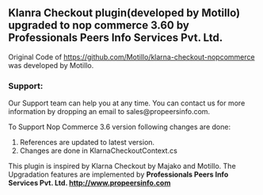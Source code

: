 <h2>Klanra Checkout plugin(developed by Motillo) upgraded to nop commerce 3.60 by Professionals Peers Info Services Pvt. Ltd.</h2>

Original Code of  https://github.com/Motillo/klarna-checkout-nopcommerce was developed by Motillo.

<h3>Support:</h3>
Our Support team can help you at any time. You can contact us for more information by dropping an email to sales@propeersinfo.com.

To Support Nop Commerce 3.6 version following changes are done:

1) References are updated to latest version.
2) Changes are done in KlarnaCheckoutContext.cs

This plugin is inspired by Klarna Checkout by Majako and Motillo. The Upgradation features are implemented by <b>Professionals Peers Info Services Pvt. Ltd. http://www.propeersinfo.com</b>
